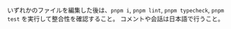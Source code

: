 いずれかのファイルを編集した後は、`pnpm i`, `pnpm lint`, `pnpm typecheck`, `pnpm test` を実行して整合性を確認すること。
コメントや会話は日本語で行うこと。
